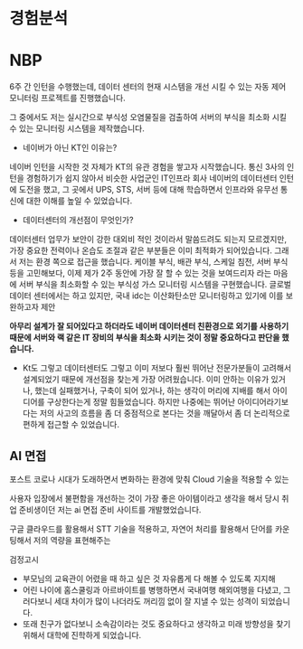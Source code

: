 # 경험분석

# NBP

6주 간 인턴을 수행했는데, 데이터 센터의 현재 시스템을 개선 시킬 수 있는 자동 제어 모니터링 프로젝트를 진행했습니다.

그 중에서도 저는 실시간으로 부식성 오염물질을 검출하여 서버의 부식을 최소화 시킬 수 있는 모니터링 시스템을 제작했습니다. 

* 네이버가 아닌 KT인 이유는?

네이버 인턴을 시작한 것 자체가 KT의 유관 경험을 쌓고자 시작했습니다. 통신 3사의 인턴을 경험하기가 쉽지 않아서 비슷한 사업군인 IT인프라 회사 네이버의 데이터센터 인턴에 도전을 했고, 그 곳에서 UPS, STS, 서버 등에 대해 학습하면서 인프라와 유무선 통신에 대한 이해를 높일 수 있었습니다.

* 데이터센터의 개선점이 무엇인가?

데이터센터 업무가 보안이 강한 대외비 적인 것이라서 말씀드려도 되는지 모르겠지만, 가장 중요한 전력이나 온습도 조절과 같은 부분들은 이미 최적화가 되어있습니다. 그래서 저는 환경 쪽으로 접근을 했습니다. 케이블 부식, 배관 부식, 스케일 침전, 서버 부식 등을 고민해보다, 이제 제가 2주 동안에 가장 잘 할 수 있는 것을 보여드리자 라는 마음에 서버 부식을 최소화할 수 있는 부식성 가스 모니터링 시스템을 구현했습니다. 글로벌 데이터 센터에서는 하고 있지만, 국내 idc는 이산화탄소만 모니터링하고 있기에 이를 보완하고자 제안

 **아무리 설계가 잘 되어있다고 하더라도 네이버 데이터센터 친환경으로 외기를 사용하기 때문에 서버와 랙 같은 IT 장비의 부식을 최소화 시키는 것이 정말 중요하다고 판단을 했습니다.**

* Kt도 그렇고 데이터센터도 그렇고 이미 저보다 훨씬 뛰어난 전문가분들이 고려해서 설계되었기 때문에 개선점을 찾는게 가장 어려웠습니다. 이미 안하는 이유가 있거나, 했는데 실패했거나, 구축이 되어 있거나, 하는 생각이 머리에 지배를 해서 아이디어를 구상한다는게 정말 힘들었습니다. 하지만 나중에는 뛰어난 아이디어라기보다는 저의 사고의 흐름을 좀 더 중점적으로 본다는 것을 깨달아서 좀 더 논리적으로 편하게 접근할 수 있었습니다.



## AI 면접

포스트 코로나 시대가 도래하면서 변화하는 환경에 맞춰 Cloud 기술을 적용할 수 있는

사용자 입장에서 불편함을 개선하는 것이 가장 좋은 아이템이라고 생각을 해서 당시 취업 준비생이던 저는 ai 면접 준비 사이트를 개발했었습니다. 

구글 클라우드를 활용해서 STT 기술을 적용하고, 자연어 처리를 활용해서 단어를 카운팅해서 저의 역량을 표현해주는 





검정고시

* 부모님의 교육관이 어렸을 때 하고 싶은 것 자유롭게 다 해볼 수 있도록 지지해
* 어린 나이에 홈스쿨링과 아르바이트를 병행하면서 국내여행 해외여행을 다녔고, 그러다보니 세대 차이가 많이 나더라도 꺼리낌 없이 잘 지낼 수 있는 성격이 되었습니다.
* 또래 친구가 없다보니 소속감이라는 것도 중요하다고 생각하고 미래 방향성을 찾기 위해서 대학에 진학하게 되었습니다.

